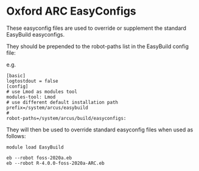# Oxford ARC EasyConfigs

These easyconfig files are used to override or supplement the standard EasyBuild easyconfigs.

They should be prepended to the robot-paths list in the EasyBuild config file:

e.g.

```
[basic]
logtostdout = false
[config]
# use Lmod as modules tool
modules-tool: Lmod
# use different default installation path
prefix=/system/arcus/easybuild
#
robot-paths=/system/arcus/build/easyconfigs:
```

They will then be used to override standard easyconfig files when used as follows:

```
module load EasyBuild

eb --robot foss-2020a.eb
eb --robot R-4.0.0-foss-2020a-ARC.eb
```

